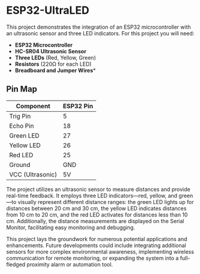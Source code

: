 # ESP32-UltraLED

This project demonstrates the integration of an ESP32 microcontroller with an ultrasonic sensor and three LED indicators.
For this project you will need: 
- **ESP32 Microcontroller**
- **HC-SR04 Ultrasonic Sensor**
- **Three LEDs** (Red, Yellow, Green)
- **Resistors** (220Ω for each LED)
- **Breadboard and Jumper Wires***

## Pin Map

| Component       | ESP32 Pin |
|------------------|-----------|
| Trig Pin         | 5         |
| Echo Pin         | 18        |
| Green LED        | 27        |
| Yellow LED       | 26        |
| Red LED          | 25        |
| Ground           | GND       |
| VCC (Ultrasonic) | 5V        |

The project utilizes an ultrasonic sensor to measure distances and provide real-time feedback. It employs three LED indicators—red, yellow, and green—to visually represent different distance ranges: the green LED lights up for distances between 20 cm and 30 cm, the yellow LED indicates distances from 10 cm to 20 cm, and the red LED activates for distances less than 10 cm. Additionally, the distance measurements are displayed on the Serial Monitor, facilitating easy monitoring and debugging.

This project lays the groundwork for numerous potential applications and enhancements. Future developments could include integrating additional sensors for more complex environmental awareness, implementing wireless communication for remote monitoring, or expanding the system into a full-fledged proximity alarm or automation tool.
